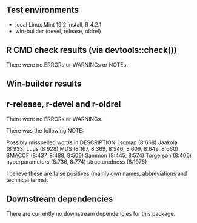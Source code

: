 ## Test environments
* local Linux Mint 19.2 install, R 4.2.1
* win-builder (devel, release, oldrel)

## R CMD check results (via devtools::check())
There were no ERRORs or WARNINGs or NOTEs. 

## Win-builder results
## r-release, r-devel and r-oldrel
There were no ERRORs or WARNINGs.

There was the following NOTE:

Possibly misspelled words in DESCRIPTION:
  Isomap (8:668)
  Jaakola (8:933)
  Luus (8:928)
  MDS (8:167, 8:369, 8:540, 8:609, 8:649, 8:660)
  SMACOF (8:437, 8:488, 8:506)
  Sammon (8:445, 8:574)
  Torgerson (8:406)
  hyperparameters (8:736, 8:774)
  structuredness (8:1076)

I believe these are false positives (mainly own names, abbreviations and technical terms).

## Downstream dependencies
There are currently no downstream dependencies for this package.